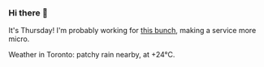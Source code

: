 ### Hi there :wave:

It's Thursday! I'm probably working for [this bunch](https://github.com/kohofinancial), making a service more micro.

Weather in Toronto: patchy rain nearby, at +24°C.
